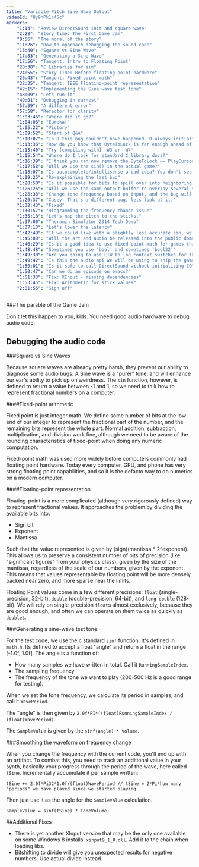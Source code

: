 ```yaml
---
title: "Variable-Pitch Sine Wave Output"
videoId: "8y9nPk1c45c"
markers:
    "1:14": "Review DirectSound init and square wave"
    "2:28": "Story Time: The First Game Jam"
    "8:56": "The moral of the story"
    "11:26": "How to approach debugging the sound code"
    "15:40": "Square vs Sine Wave"
    "17:33": "Generating a Sine Wave"
    "17:56": "Tangent: Intro to Floating Point"
    "20:38": "C Libraries for sin"
    "24:55": "Story Time: Before floating point hardware"
    "26:43": "Tangent: Fixed-point math"
    "32:35": "Tangent: IEEE Floating-point representation"
    "42:15": "Implementing the Sine wave test tone"
    "48:09": "Lets run it"
    "49:01": "Debugging in earnest"
    "57:39": "A different error"
    "57:58": "Refactor for clarity"
    "1:03:46": "Where did it go?"
    "1:04:08": "Eureka!"
    "1:05:22": "Victory"
    "1:09:52": "Start of Q&A"
    "1:10:07": "In D this bug couldn't have happened. D always initializes variables."
    "1:13:36": "How do you know that ByteToLock is far enough ahead of the PlayCursor?"
    "1:15:40": "Try [compiling with] -W3 or -W4"
    "1:15:54": "Where do I look for standard C library docs?"
    "1:16:39": "I think you can now remove the ByteToLock == PlayCursor case."
    "1:17:58": "Will we use the sin() in the actual game?"
    "1:18:07": "Is autocomplete/intellisense a bad idea? You don't seem to use it."
    "1:19:25": "Re-explaining the last bug"
    "1:20:50": "Is it possible for bits to spill over into neighboring variables? For example, when shifting."
    "1:26:26": "Will we use the same output buffer to overlay several sounds?"
    "1:26:33": "Change tone frequency based on input, and the bug will resurface."
    "1:26:37": "Casey: That's a different bug, lets look at it."
    "1:30:43": "Fixed"
    "1:30:57": "Diagramming the frequency change issue"
    "1:35:18": "Let's map the pitch to the sticks."
    "1:37:00": "Theramin Simulator 2014 Tech Demo"
    "1:37:13": "Let's lower the latency"
    "1:42:49": "If we could live with a slightly less accurate sin, we could approximate it with polynomials."
    "1:45:08": "Will the art and audio be released into the public domain?"
    "1:46:20": "Is it a good idea to use fixed point math for games that require deterministic simulation for multiplayer? Or can you use floating point across systems?"
    "1:48:48": "Sometimes you use 'bool' and sometimes 'bool32'"
    "1:49:30": "Are you going to use ETW to log context switches for the game?"
    "1:49:42": "Is this the audio api we will be using to ship the game"?
    "1:50:01": "Is it safe to call DirectSound without initializing COM?"
    "1:50:47": "Can we do an episode on emacs?"
    "1:51:33": "Fix: XInput - missing dependencies"
    "1:53:45": "Fix: Arithmetic for stick values"
    "2:01:55": "Sign off"
---
```


###The parable of the Game Jam

Don't let this happen to you, kids. You need good audio hardware to debug audio code.

## Debugging the audio code

###Square vs Sine Waves

Because square waves are already pretty harsh, they prevent our ability to diagnose some audio bugs. A Sine wave is a "purer" tone, and will enhance our ear's ability to pick up on weirdness. The `sin` function, however, is defined to return a value between -1 and 1, so we need to talk how to represent fractional numbers on a computer.

####Fixed-point arithmetic

Fixed point is just integer math. We define some number of bits at the low end of our integer to represent the fractional part of the number, and the remaining bits represent the whole part. Normal addition, subtraction, multiplication, and division work fine, although we need to be aware of the rounding characteristics of fixed-point when doing any numeric computation.

Fixed-point math was used more widely before computers commonly had floating point hardware. Today every computer, GPU, and phone has very strong floating point capabilities, and so it is the defacto way to do numerics on a modern computer.

####Floating-point representation

Floating-point is a more complicated (although very rigorously defined) way to represent fractional values. It approaches the problem by dividing the available bits into:
- Sign bit
- Exponent
- Mantissa

Such that the value represented is given by (sign)(mantissa * 2^exponent). This allows us to preserve a consistent number of bits of precision (like "significant figures" from your physics class), given by the size of the mantissa, regardless of the scale of our numbers, given by the exponent. This means that values representable by floating point will be more densely packed near zero, and more sparse near the limits.

Floating Point values come in a few different precisions: `float` (single-precision, 32-bit), `double` (double-precision, 64-bit), and `long double` (128-bit). We will rely on single-precision `float`s almost exclusively, because they are good enough, and often we can operate on them twice as quickly as `double`s.

###Generating a sine-wave test tone

For the test code, we use the c standard `sinf` function. It's defined in `math.h`. Its defined to accept a float "angle" and return a float in the range [-1.0f, 1.0f]. The angle is a function of:

- How many samples we have written in total. Call it `RunningSampleIndex`.
- The sampling frequency
- The frequency of the tone we want to play (200-500 Hz is a good range for testing).

When we set the tone frequency, we calculate its period in samples, and call it `WavePeriod`.

The "angle" is then given by `2.0f*PI*((float)RunningSampleIndex / (float)WavePeriod)`.

The `SampleValue` is given by the `sinf(angle) * Volume`.

###Smoothing the waveform on frequency change

When you change the frequency with the current code, you'll end up with an artifact. To combat this, you need to track an additional value in your synth, basically your progress through the period of the wave, here called `tSine`. Incrementally accumulate it per sample written:

    tSine += 2.0f*Pi32*1.0f/(float)WavePeriod // tSine = 2*Pi*how many "periods" we have played since we started playing

Then just use it as the angle for the `SampleValue` calculation.

    SampleValue = sinf(tSine) * ToneVolume;

##Additional Fixes

- There is yet another XInput version that may be the only one available on some Windows 8 installs. `xinput9_1_0.dll`. Add it to the chain when loading libs.
- Bitshifting to divide will give you unexpected results for negative numbers. Use actual divide instead.
